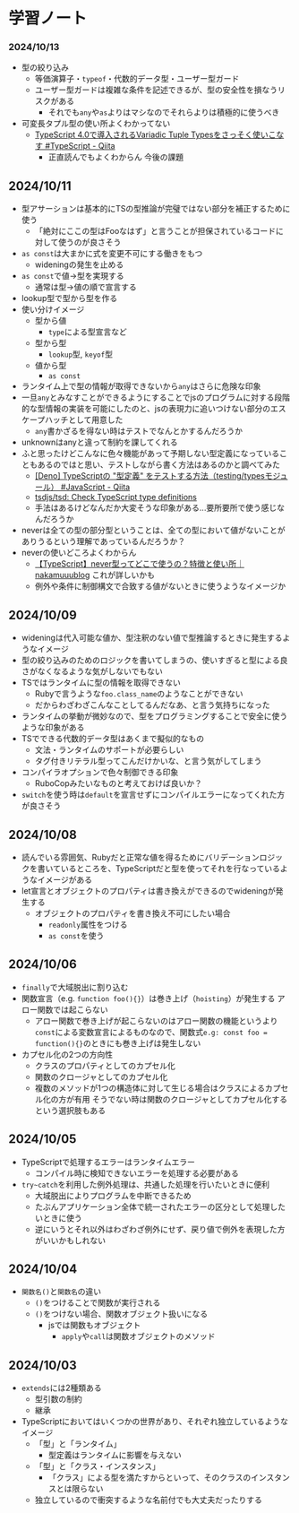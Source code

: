# 学習ノート
### 2024/10/13
- 型の絞り込み
  - 等価演算子・`typeof`・代数的データ型・ユーザー型ガード
  - ユーザー型ガードは複雑な条件を記述できるが、型の安全性を損なうリスクがある
    - それでも`any`や`as`よりはマシなのでそれらよりは積極的に使うべき
- 可変長タプル型の使い所よくわかってない
  - [TypeScript 4.0で導入されるVariadic Tuple Typesをさっそく使いこなす #TypeScript - Qiita](https://qiita.com/uhyo/items/7e31bbd93a80ce9cec84)
    - 正直読んでもよくわからん 今後の課題

## 2024/10/11
- 型アサーションは基本的にTSの型推論が完璧ではない部分を補正するために使う
  - 「絶対にここの型はFooなはず」と言うことが担保されているコードに対して使うのが良さそう
- `as const`は大まかに式を変更不可にする働きをもつ
  - wideningの発生を止める
- `as const`で値→型を実現する
  - 通常は型→値の順で宣言する
- lookup型で型から型を作る
- 使い分けイメージ
  - 型から値
    - `type`による型宣言など
  - 型から型
    - `lookup`型, `keyof`型
  - 値から型
    - `as const`
- ランタイム上で型の情報が取得できないから`any`はさらに危険な印象
- 一旦`any`とみなすことができるようにすることでjsのプログラムに対する段階的な型情報の実装を可能にしたのと、jsの表現力に追いつけない部分のエスケープハッチとして用意した
  - `any`書かざるを得ない時はテストでなんとかするんだろうか
- unknownはanyと違って制約を課してくれる
- ふと思ったけどこんなに色々機能があって予期しない型定義になっていることもあるのではと思い、テストしながら書く方法はあるのかと調べてみた
  - [[Deno] TypeScriptの "型定義" をテストする方法（testing/typesモジュール） #JavaScript - Qiita](https://qiita.com/access3151fq/items/26823add1e5407155c6e)
  - [tsdjs/tsd: Check TypeScript type definitions](https://github.com/tsdjs/tsd)
  - 手法はあるけどなんだか大変そうな印象がある...要所要所で使う感じなんだろうか
- neverは全ての型の部分型ということは、全ての型において値がないことがありうるという理解であっているんだろうか？
- neverの使いどころよくわからん
  - [【TypeScript】never型ってどこで使うの？特徴と使い所｜nakamuuublog](https://nakamuuu.blog/characteristics-and-uses-of-the-never-type-in-typescript/) これが詳しいかも
  - 例外や条件に制御構文で合致する値がないときに使うようなイメージか

## 2024/10/09
- wideningは代入可能な値か、型注釈のない値で型推論するときに発生するようなイメージ
- 型の絞り込みのためのロジックを書いてしまうの、使いすぎると型による良さがなくなるような気がしないでもない
- TSではランタイムに型の情報を取得できない
  - Rubyで言うような`foo.class_name`のようなことができない
  - だからわざわざこんなことしてるんだなあ、と言う気持ちになった
- ランタイムの挙動が微妙なので、型をプログラミングすることで安全に使うような印象がある
- TSでできる代数的データ型はあくまで擬似的なもの
  - 文法・ランタイムのサポートが必要らしい
  - タグ付きリテラル型ってこんだけかいな、と言う気がしてしまう
- コンパイラオプションで色々制御できる印象
  - RuboCopみたいなものと考えておけば良いか？
- `switch`を使う時は`default`を宣言せずにコンパイルエラーになってくれた方が良さそう

## 2024/10/08
- 読んでいる雰囲気、Rubyだと正常な値を得るためにバリデーションロジックを書いているところを、TypeScriptだと型を使ってそれを行なっているようなイメージがある
- let宣言とオブジェクトのプロパティは書き換えができるのでwideningが発生する
  - オブジェクトのプロパティを書き換え不可にしたい場合
    - `readonly`属性をつける
    - `as const`を使う

## 2024/10/06
- `finally`で大域脱出に割り込む
- 関数宣言（e.g. `function foo(){}`）は巻き上げ（`hoisting`）が発生する アロー関数では起こらない
  - アロー関数で巻き上げが起こらないのはアロー関数の機能というより`const`による変数宣言によるものなので、関数式`e.g: const foo = function(){}`のときにも巻き上げは発生しない
- カプセル化の2つの方向性
  - クラスのプロパティとしてのカプセル化
  - 関数のクロージャとしてのカプセル化
  - 複数のメソッドが1つの構造体に対して生じる場合はクラスによるカプセル化の方が有用 そうでない時は関数のクロージャとしてカプセル化するという選択肢もある

## 2024/10/05
- TypeScriptで処理するエラーはランタイムエラー
  - コンパイル時に検知できないエラーを処理する必要がある
- `try~catch`を利用した例外処理は、共通した処理を行いたいときに便利
  - 大域脱出によりプログラムを中断できるため
  - たぶんアプリケーション全体で統一されたエラーの区分として処理したいときに使う
  - 逆にいうとそれ以外はわざわざ例外にせず、戻り値で例外を表現した方がいいかもしれない

## 2024/10/04
- `関数名()`と`関数名`の違い
  - `()`をつけることで関数が実行される
  - `()`をつけない場合、関数オブジェクト扱いになる
    - jsでは関数もオブジェクト
      - `apply`や`call`は関数オブジェクトのメソッド

## 2024/10/03
- `extends`には2種類ある
  - 型引数の制約
  - 継承
- TypeScriptにおいてはいくつかの世界があり、それぞれ独立しているようなイメージ
  - 「型」と「ランタイム」
    - 型定義はランタイムに影響を与えない
  - 「型」と「クラス・インスタンス」
    - 「クラス」による型を満たすからといって、そのクラスのインスタンスとは限らない
  - 独立しているので衝突するような名前付でも大丈夫だったりする